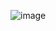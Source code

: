 ![image](https://user-images.githubusercontent.com/36649115/56267250-277dc380-60a3-11e9-94d4-0cc32ee13091.png)

